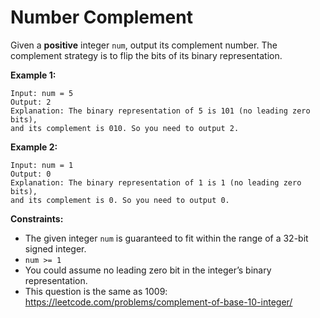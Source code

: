 # Number Complement

Given a **positive** integer `num`, output its complement number. The complement strategy is to flip the bits of its binary representation.
 
**Example 1:**
```
Input: num = 5
Output: 2
Explanation: The binary representation of 5 is 101 (no leading zero bits),
and its complement is 010. So you need to output 2.
```
**Example 2:**
```
Input: num = 1
Output: 0
Explanation: The binary representation of 1 is 1 (no leading zero bits), 
and its complement is 0. So you need to output 0.
```

**Constraints:**

* The given integer `num` is guaranteed to fit within the range of a 32-bit signed integer.
* `num >= 1`
* You could assume no leading zero bit in the integer’s binary representation.
* This question is the same as 1009: https://leetcode.com/problems/complement-of-base-10-integer/
